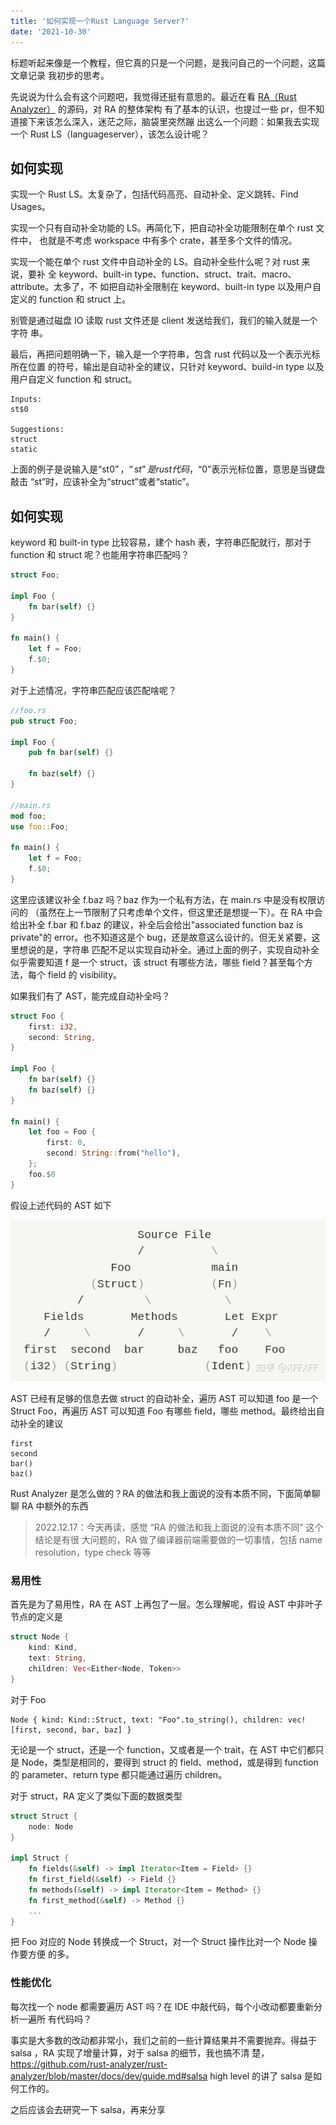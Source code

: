```yaml
---
title: '如何实现一个Rust Language Server?'
date: '2021-10-30'
---
```


标题听起来像是一个教程，但它真的只是一个问题，是我问自己的一个问题，这篇文章记录
我初步的思考。

先说说为什么会有这个问题吧，我觉得还挺有意思的。最近在看 [RA（Rust
Analyzer）](https://github.com/rust-lang/rust-analyzer) 的源码，对 RA 的整体架构
有了基本的认识，也提过一些 pr，但不知道接下来该怎么深入，迷茫之际，脑袋里突然蹦
出这么一个问题：如果我去实现一个 Rust LS（languageserver），该怎么设计呢？

## 如何实现

实现一个 Rust LS。太复杂了，包括代码高亮、自动补全、定义跳转、Find Usages。

实现一个只有自动补全功能的 LS。再简化下，把自动补全功能限制在单个 rust 文件中，
也就是不考虑 workspace 中有多个 crate，甚至多个文件的情况。

实现一个能在单个 rust 文件中自动补全的 LS。自动补全些什么呢？对 rust 来说，要补
全 keyword、built-in type、function、struct、trait、macro、attribute。太多了，不
如把自动补全限制在 keyword、built-in type 以及用户自定义的 function 和 struct
上。

别管是通过磁盘 IO 读取 rust 文件还是 client 发送给我们，我们的输入就是一个字符
串。

最后，再把问题明确一下，输入是一个字符串，包含 rust 代码以及一个表示光标所在位置
的符号，输出是自动补全的建议，只针对 keyword、build-in type 以及用户自定义
function 和 struct。

```
Inputs:
st$0

Suggestions:
struct
static
```

上面的例子是说输入是“st$0”，“st”是 rust 代码，“$0”表示光标位置，意思是当键盘敲击
“st”时，应该补全为“struct”或者“static”。

## 如何实现

keyword 和 built-in type 比较容易，建个 hash 表，字符串匹配就行，那对于 function
和 struct 呢？也能用字符串匹配吗？

```rust
struct Foo;

impl Foo {
    fn bar(self) {}
}

fn main() {
    let f = Foo;
    f.$0;
}
```

对于上述情况，字符串匹配应该匹配啥呢？

```rust
//foo.rs
pub struct Foo;

impl Foo {
    pub fn bar(self) {}

    fn baz(self) {}
}

//main.rs
mod foo;
use foo::Foo;

fn main() {
    let f = Foo;
    f.$0;
}
```

这里应该建议补全 f.baz 吗？baz 作为一个私有方法，在 main.rs 中是没有权限访问的
（虽然在上一节限制了只考虑单个文件，但这里还是想提一下）。在 RA 中会给出补全
f.bar 和 f.baz 的建议，补全后会给出"associated function baz is private"的
error。也不知道这是个 bug，还是故意这么设计的。但无关紧要，这里想说的是，字符串
匹配不足以实现自动补全。通过上面的例子，实现自动补全似乎需要知道 f 是一个
struct，该 struct 有哪些方法，哪些 field？甚至每个方法，每个 field 的
visibility。

如果我们有了 AST，能完成自动补全吗？

```rust
struct Foo {
    first: i32,
    second: String,
}

impl Foo {
    fn bar(self) {}
    fn baz(self) {}
}

fn main() {
    let foo = Foo {
        first: 0,
        second: String::from("hello"),
    };
    foo.$0
}
```

假设上述代码的 AST 如下

![](/13/ast.png)

AST 已经有足够的信息去做 struct 的自动补全，遍历 AST 可以知道 foo 是一个 Struct
Foo，再遍历 AST 可以知道 Foo 有哪些 field，哪些 method。最终给出自动补全的建议

```
first
second
bar()
baz()
```

Rust Analyzer 是怎么做的？RA 的做法和我上面说的没有本质不同，下面简单聊聊 RA 中额外的东西

> 2022.12.17：今天再读，感觉 “RA 的做法和我上面说的没有本质不同” 这个结论是有很
> 大问题的，RA 做了编译器前端需要做的一切事情，包括 name resolution，type check
> 等等

### 易用性

首先是为了易用性，RA 在 AST 上再包了一层。怎么理解呢，假设 AST 中非叶子节点的定义是

```rust
struct Node {
    kind: Kind,
    text: String,
    children: Vec<Either<Node, Token>>
}
```

对于 Foo

```
Node { kind: Kind::Struct, text: "Foo".to_string(), children: vec![first, second, bar, baz] }
```

无论是一个 struct，还是一个 function，又或者是一个 trait，在 AST 中它们都只是
Node，类型是相同的，要得到 struct 的 field、method，或是得到 function 的
parameter、return type 都只能通过遍历 children。

对于 struct，RA 定义了类似下面的数据类型

```rust
struct Struct {
    node: Node
}

impl Struct {
    fn fields(&self) -> impl Iterator<Item = Field> {}
    fn first_field(&self) -> Field {}
    fn methods(&self) -> impl Iterator<Item = Method> {}
    fn first_method(&self) -> Method {}
    ...
}
```

把 Foo 对应的 Node 转换成一个 Struct，对一个 Struct 操作比对一个 Node 操作要方便
的多。

### 性能优化

每次找一个 node 都需要遍历 AST 吗？在 IDE 中敲代码，每个小改动都要重新分析一遍所
有代码吗？

事实是大多数的改动都非常小，我们之前的一些计算结果并不需要抛弃。得益于 salsa
，RA 实现了增量计算，对于 salsa 的细节，我也搞不清
楚，https://github.com/rust-analyzer/rust-analyzer/blob/master/docs/dev/guide.md#salsa
high level 的讲了 salsa 是如何工作的。

之后应该会去研究一下 salsa，再来分享
